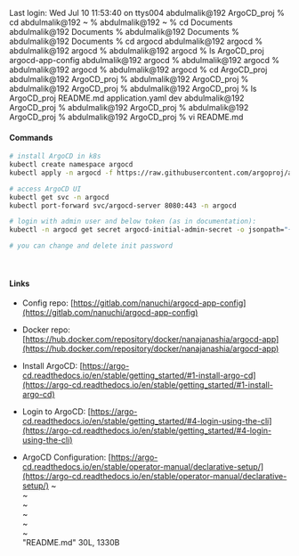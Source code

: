 Last login: Wed Jul 10 11:53:40 on ttys004
abdulmalik@192 ArgoCD_proj % cd
abdulmalik@192 ~ % 
abdulmalik@192 ~ % cd Documents 
abdulmalik@192 Documents % 
abdulmalik@192 Documents % 
abdulmalik@192 Documents % cd argocd
abdulmalik@192 argocd % 
abdulmalik@192 argocd % 
abdulmalik@192 argocd % ls
ArgoCD_proj		argocd-app-config
abdulmalik@192 argocd % 
abdulmalik@192 argocd % 
abdulmalik@192 argocd % 
abdulmalik@192 argocd % cd ArgoCD_proj 
abdulmalik@192 ArgoCD_proj % 
abdulmalik@192 ArgoCD_proj % 
abdulmalik@192 ArgoCD_proj % 
abdulmalik@192 ArgoCD_proj % ls
ArgoCD_proj		README.md		application.yaml	dev
abdulmalik@192 ArgoCD_proj % 
abdulmalik@192 ArgoCD_proj % 
abdulmalik@192 ArgoCD_proj % 
abdulmalik@192 ArgoCD_proj % vi README.md 

















#### Commands

```bash
# install ArgoCD in k8s
kubectl create namespace argocd
kubectl apply -n argocd -f https://raw.githubusercontent.com/argoproj/argo-cd/stable/manifests/install.yaml

# access ArgoCD UI
kubectl get svc -n argocd
kubectl port-forward svc/argocd-server 8080:443 -n argocd

# login with admin user and below token (as in documentation):
kubectl -n argocd get secret argocd-initial-admin-secret -o jsonpath="{.data.password}" | base64 --decode && echo

# you can change and delete init password

```
</br>

#### Links

* Config repo: [https://gitlab.com/nanuchi/argocd-app-config](https://gitlab.com/nanuchi/argocd-app-config)

* Docker repo: [https://hub.docker.com/repository/docker/nanajanashia/argocd-app](https://hub.docker.com/repository/docker/nanajanashia/argocd-app)

* Install ArgoCD: [https://argo-cd.readthedocs.io/en/stable/getting_started/#1-install-argo-cd](https://argo-cd.readthedocs.io/en/stable/getting_started/#1-install-argo-cd)

* Login to ArgoCD: [https://argo-cd.readthedocs.io/en/stable/getting_started/#4-login-using-the-cli](https://argo-cd.readthedocs.io/en/stable/getting_started/#4-login-using-the-cli)

* ArgoCD Configuration: [https://argo-cd.readthedocs.io/en/stable/operator-manual/declarative-setup/](https://argo-cd.readthedocs.io/en/stable/operator-manual/declarative-setup/)
~                                                                                                                                              
~                                                                                                                                              
~                                                                                                                                              
~                                                                                                                                              
~                                                                                                                                              
~                                                                                                                                              
"README.md" 30L, 1330B

